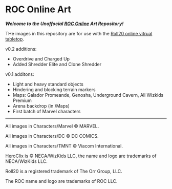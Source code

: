 # ROC Online Art

**_Welcome to the Unoffocial [ROC Online](https://roc.ionsuite.com/) Art Repository!_**

THe images in this repository are for use with the [Roll20 online vitrual tabletop](https://roll20.net/).

v0.2 additions:
* Overdrive and Charged Up
* Added Shredder Elite and Clone Shredder 

v0.1 additons:
* Light and heavy standard objects
* Hindering and blocking terrain markers
* Maps: Galador Promeande, Genosha, Underground Cavern, All Wizkids Premium
* Arena backdrop (in /Maps)
* First batch of Marvel characters

---

All images in Characters/Marvel © MARVEL.

All images in Characters/DC © DC COMICS.

All images in Characters/TMNT © Viacom International.

HeroClix is © NECA/WizKids LLC, the name and logo are trademarks of NECA/WizKids LLC.

Roll20 is a registered trademark of The Orr Group, LLC.

The ROC name and logo are trademarks of ROC LLC.
